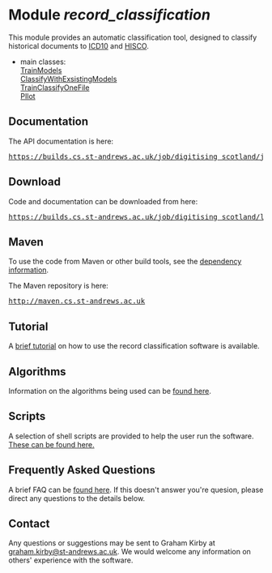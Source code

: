 # Module *record_classification*

This module provides an automatic classification tool, designed to classify historical documents to [ICD10](http://www.who.int/classifications/icd/en/) and [HISCO](http://socialhistory.org/en/projects/hisco-history-work).

* main classes:    
[TrainModels](https://builds.cs.st-andrews.ac.uk/job/digitising_scotland/javadoc/uk/ac/standrews/cs/digitising_scotland/record_classification/pipeline/main/TrainModels.html)    
[ClassifyWithExsistingModels](https://builds.cs.st-andrews.ac.uk/job/digitising_scotland/javadoc/uk/ac/standrews/cs/digitising_scotland/record_classification/pipeline/main/ClassifyWithExsistingModels.html)    
[TrainClassifyOneFile](https://builds.cs.st-andrews.ac.uk/job/digitising_scotland/javadoc/uk/ac/standrews/cs/digitising_scotland/record_classification/pipeline/main/TrainClassifyOneFile.html)    
[PIlot](https://builds.cs.st-andrews.ac.uk/job/digitising_scotland/javadoc/uk/ac/standrews/cs/digitising_scotland/record_classification/pipeline/main/PIlot.html)    


## Documentation

The API documentation is here:

<div class="source">
    <pre><a href="https://builds.cs.st-andrews.ac.uk/job/digitising_scotland/javadoc/index.html?uk/ac/standrews/cs/digitising_scotland/record_classification/">https://builds.cs.st-andrews.ac.uk/job/digitising_scotland/javadoc/</a></pre>
</div>

## Download

Code and documentation can be downloaded from here:

<div class="source">
    <pre><a href="https://builds.cs.st-andrews.ac.uk/job/digitising_scotland/lastSuccessfulBuild/artifact/record_classification/target/">https://builds.cs.st-andrews.ac.uk/job/digitising_scotland/lastSuccessfulBuild/artifact/record_classification/target/</a></pre>
</div>

## Maven

To use the code from Maven or other build tools, see the [dependency information](dependency-info.html).

The Maven repository is here:
 
<div class="source">
    <pre><a href="http://maven.cs.st-andrews.ac.uk">http://maven.cs.st-andrews.ac.uk</a></pre>
</div>

## Tutorial

A <a href="tutorial.html">brief tutorial</a> on how to use the record classification software is available.

## Algorithms

Information on the algorithms being used can be [found here](algorithms-information.html).
## Scripts

A selection of shell scripts are provided to help the user run the software. <a href="scripts-information.html">These can be found here.</a> 

## Frequently Asked Questions

A brief FAQ can be [found here](faq.html). If this doesn't answer you're quesion, please direct any questions to the details below.  
## Contact

Any questions or suggestions may be sent to Graham Kirby at graham.kirby@st-andrews.ac.uk. We would welcome any information on others\' experience with the software.

